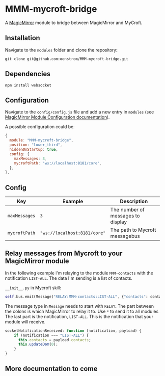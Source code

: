 # MMM-mycroft-bridge

A [MagicMirror](https://magicmirror.builders/) module to bridge between MagicMirror and MyCroft.

## Installation

Navigate to the `modules` folder and clone the repository:

`git clone git@github.com:oenstrom/MMM-mycroft-bridge.git`

## Dependencies
`npm install websocket`

## Configuration

Navigate to the `config/config.js` file and add a new entry in `modules` (see [MagicMirror Module Configuration documentation](https://docs.magicmirror.builders/modules/configuration.html)).

A possible configuration could be:

```js
{
  module: "MMM-mycroft-bridge",
  position: "lower_third",
  hiddenOnStartup: true,
  config: {
    maxMessages: 3,
    mycroftPath: "ws://localhost:8181/core",
  },
},
```
## Config
| Key           | Example                      | Description                       |
|---------------|------------------------------|-----------------------------------|
| `maxMessages` | `3`                          | The number of messages to display |
| `mycroftPath` | `"ws://localhost:8181/core"` | The path to Mycroft messagebus    |

## Relay messages from Mycroft to your MagicMirror module
In the following example I'm relaying to the module `MMM-contacts` with the notification `LIST-ALL`. The data I'm sending is a list of contacts.

`__init__.py` in Mycroft skill:
```python
self.bus.emit(Message("RELAY:MMM-contacts:LIST-ALL", {"contacts": contacts}))
```
The message type in `Message` needs to start with `RELAY`. The part between the colons is which MagicMirror to relay it to. Use `*` to send it to all modules. The last part is the notification, `LIST-ALL`. This is the notification that your module will receive.
```js
socketNotificationReceived: function (notification, payload) {
    if (notification === "LIST-ALL") {
      this.contacts = payload.contacts;
      this.updateDom(0);
    }
}
```

## More documentation to come